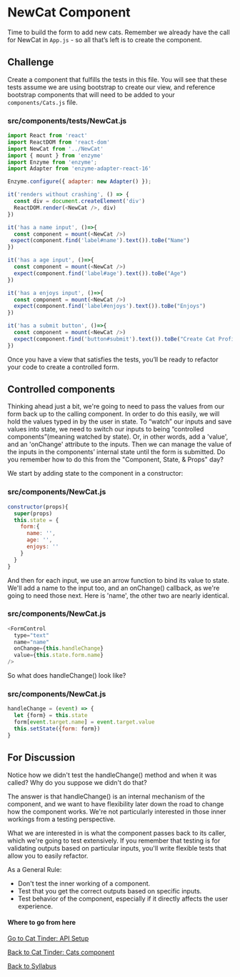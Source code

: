 # NewCat Component

Time to build the form to add new cats. Remember we already have the call for NewCat in ```App.js``` - so all that’s left is to create the component.

## Challenge

Create a component that fulfills the tests in this file. You will see that these tests assume we are using bootstrap to create our view, and reference bootstrap components that will need to be added to your ```components/Cats.js``` file.

### src/components/__tests__/NewCat.js

```javascript
import React from 'react'
import ReactDOM from 'react-dom'
import NewCat from '../NewCat'
import { mount } from 'enzyme'
import Enzyme from 'enzyme';
import Adapter from 'enzyme-adapter-react-16'

Enzyme.configure({ adapter: new Adapter() });

it('renders without crashing', () => {
  const div = document.createElement('div')
  ReactDOM.render(<NewCat />, div)
})

it('has a name input', ()=>{
  const component = mount(<NewCat />)
 expect(component.find('label#name').text()).toBe("Name")
})

it('has a age input', ()=>{
  const component = mount(<NewCat />)
  expect(component.find('label#age').text()).toBe("Age")
})

it('has a enjoys input', ()=>{
  const component = mount(<NewCat />)
  expect(component.find('label#enjoys').text()).toBe("Enjoys")
})

it('has a submit button', ()=>{
  const component = mount(<NewCat />)
  expect(component.find('button#submit').text()).toBe("Create Cat Profile")
})
```

Once you have a view that satisfies the tests, you’ll be ready to refactor your code to create a controlled form.

## Controlled components
Thinking ahead just a bit, we're going to need to pass the values from our form back up to the calling component. In order to do this easily, we will hold the values typed in by the user in state. To “watch” our inputs and save values into state, we need to switch our inputs to being “controlled components”(meaning watched by state). Or, in other words, add a 'value', and an 'onChange' attribute to the inputs. Then we can manage the value of the inputs in the components’ internal state until the form is submitted. Do you remember how to do this from the "Component, State, & Props" day?

We start by adding state to the component in a constructor:

### src/components/NewCat.js

```javascript
constructor(props){
  super(props)
  this.state = {
    form:{
      name: '',
      age: '',
      enjoys: ''
    }
  }
}
```
And then for each input, we use an arrow function to bind its value to state. We'll add a name to the input too, and an onChange() callback, as we're going to need those next. Here is 'name', the other two are nearly identical.

### src/components/NewCat.js

```javascript
<FormControl
  type="text"
  name="name"
  onChange={this.handleChange}
  value={this.state.form.name}
/>
```

So what does handleChange() look like?

### src/components/NewCat.js

```javascript
handleChange = (event) => {
  let {form} = this.state
  form[event.target.name] = event.target.value
  this.setState({form: form})
}
```

## For Discussion

Notice how we didn't test the handleChange() method and when it was called?  Why do you suppose we didn't do that?

The answer is that handleChange() is an internal mechanism of the component, and we want to have flexibility later down the road to change how the component works. We're not particularly interested in those inner workings from a testing perspective.

What we are interested in is what the component passes back to its caller, which we're going to test extensively.  If you remember that testing is for validating outputs based on particular inputs, you'll write flexible tests that allow you to easily refactor.

As a General Rule:
* Don't test the inner working of a component.
* Test that you get the correct outputs based on specific inputs.
* Test behavior of the component, especially if it directly affects the user experience.

#### Where to go from here

[Go to Cat Tinder: API Setup](../Backend/01cat_tinder_setup.md)

[Back to Cat Tinder: Cats component](./05cat_tinder_cats.md)

[Back to Syllabus](../../README.md)
